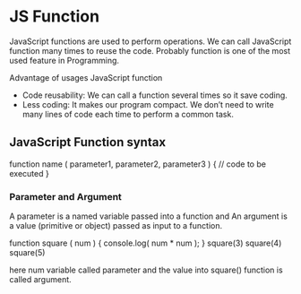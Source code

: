 # JS Function

JavaScript functions are used to perform operations. We can call JavaScript function many times to reuse the code.
Probably function is one of the most used feature in Programming.

Advantage of usages JavaScript function

- Code reusability: We can call a function several times so it save coding.
- Less coding: It makes our program compact. We don’t need to write many lines of code each time to perform a common task.

## JavaScript Function syntax

function name ( parameter1, parameter2, parameter3 )
{
// code to be executed
}

### Parameter and Argument

A parameter is a named variable passed into a function and An argument is a value (primitive or object) passed as input to a function.

function square ( num ) {
console.log( num * num );
}
square(3)
square(4)
square(5)

here num variable called parameter and the value into square() function is called argument.
